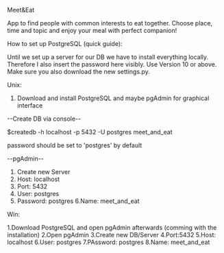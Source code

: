 Meet&Eat

App to find people with common interests to eat together. 
Сhoose place, time and topic and enjoy your meal with perfect companion!


How to set up PostgreSQL (quick guide):

Until we set up a server for our DB we have to install everything locally. Therefore I also insert the password here visibly.
Use Version 10 or above. Make sure you also download the new settings.py.

Unix:

1. Download and install PostgreSQL and maybe pgAdmin for graphical interface

--Create DB via console--

$createdb -h localhost -p 5432 -U postgres meet_and_eat

password should be set to 'postgres' by default

--pgAdmin--
1. Create new Server
2. Host: localhost
3. Port: 5432
4. User: postgres
5. Password: postgres
6.Name: meet_and_eat

Win:

1.Download PostgreSQL and open pgAdmin afterwards (comming with the installation)
2.Open pgAdmin
3.Create new DB/Server
4.Port:5432
5.Host: localhost
6.User: postgres
7.PAssword: postgres
8.Name: meet_and_eat